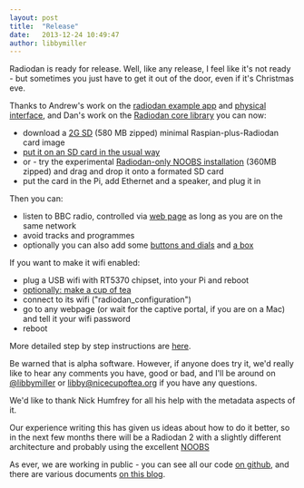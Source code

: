 ```yaml
---
layout: post
title:  "Release"
date:   2013-12-24 10:49:47
author: libbymiller
---
```


Radiodan is ready for release. Well, like any release, I feel like it's 
not ready - but sometimes you just have to get it out of the door, even if it's Christmas eve.
 
Thanks to Andrew's work on the [radiodan example 
app](https://github.com/radiodan/radiodan_example) and [physical 
interface](https://github.com/radiodan/radiodan_example_physical_interface), 
and Dan's work on the [Radiodan core 
library](https://github.com/radiodan/radiodan) you can now:

* download a [2G SD](http://dev.notu.be/2013/12/radiodan/radiodan2.zip) (580 MB zipped) minimal Raspian-plus-Radiodan card image
* [put it on an SD card in the usual way](http://elinux.org/RPi_Easy_SD_Card_Setup)
* or - try the experimental [Radiodan-only NOOBS installation](http://dev.notu.be/2013/12/radiodan/NOOBS_v1_3_2-radiodan-only.zip) (360MB zipped) and drag and drop it onto a formated SD card
* put the card in the Pi, add Ethernet and a speaker, and plug it in

Then you can:

* listen to BBC radio, controlled via [web page](http://radiodan.local:3000) as long as you are on the same network
* avoid tracks and programmes
* optionally you can also add some [buttons and dials](https://github.com/radiodan/radiodan_example_physical_interface/blob/master/doc/wiring.png) and [a box](https://github.com/radiodan/project/blob/master/docs/box_design.markdown)

If you want to make it wifi enabled:

* plug a USB wifi with RT5370 chipset, into your Pi and reboot
* [optionally: make a cup of tea](https://github.com/radiodan/cold_start/issues/5)
* connect to its wifi ("radiodan_configuration")
* go to any webpage (or wait for the captive portal, if you are on a Mac) and tell it your wifi password
* reboot

More detailed step by step instructions are 
[here](https://github.com/radiodan/project/blob/master/docs/getting_started.markdown).

Be warned that is alpha software. However, if anyone does try it, we'd 
really like to hear any comments you have, good or bad, and I'll be 
around on [@libbymiller](https://twitter.com/libbymiller) or 
libby@nicecupoftea.org if you have any questions.

We'd like to thank Nick Humfrey for all his help with the metadata 
aspects of it.

Our experience writing this has given us ideas about how to do it 
better, so in the next few months there will be a Radiodan 2 with a 
slightly different architecture and probably using the excellent 
[NOOBS](http://www.raspberrypi.org/archives/4100)

As ever, we are working in public - you can see all our code [on 
github](https://github.com/radiodan), and there are various documents 
[on this blog](http://radiodan.github.io).

 
